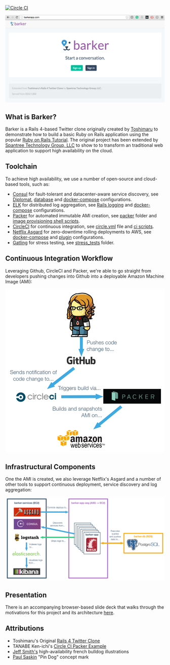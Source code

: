 [![Circle CI](https://circleci.com/gh/Spantree/barker.svg?style=svg)](https://circleci.com/gh/Spantree/barker)

![Github Clone Screen Capture](slides/slides/images/barker-screenshot.png)

## What is Barker?

Barker is a Rails 4-based Twitter clone originally created by [Toshimaru](https://github.com/toshimaru/Rails-4-Twitter-Clone) to demonstrate how to build a basic Ruby on Rails application using the popular [Ruby on Rails Tutorial](http://ruby.railstutorial.org/ruby-on-rails-tutorial-book). The original project has been extended by [Spantree Technology Group, LLC](http://spantree.net) to show to to transform an traditional web application to support high availability on the cloud.

## Toolchain

To achieve high availability, we use a number of open-source and cloud-based tools, such as:

* [Consul](http://consul.io) for fault-tolerant and datacenter-aware service discovery, see [Diplomat](https://github.com/Spantree/barker/blob/5b409b914396e824a4b58aeed85d11cc24a8ba54/config/application.rb#L42-L57), [database](https://github.com/Spantree/barker/blob/5b409b914396e824a4b58aeed85d11cc24a8ba54/config/database.yml#L28-L38) and [docker-compose](https://github.com/Spantree/barker/blob/570a297e695196f0321e982e5751d710db5a6664/docker-compose.yml#L7-L10) configurations.
* [ELK](https://www.elastic.co/webinars/introduction-elk-stack) for distributed log aggregation, see [Rails logging](https://github.com/Spantree/barker/blob/5b409b914396e824a4b58aeed85d11cc24a8ba54/config/application.rb#L50-L56) and [docker-compose](https://github.com/Spantree/barker/blob/570a297e695196f0321e982e5751d710db5a6664/docker-compose.yml#L11-L17) configurations.
* [Packer](http://packer.io) for automated immutable AMI creation, see [packer](packer/) folder and [image provisioning shell scripts](system/scripts).
* [CircleCI](http://circleci.com) for continuous integration, see [circle.yml](circle.yml) file and [ci scripts](https://github.com/Spantree/barker/tree/develop/ci).
* [Netflix Asgard](https://github.com/Netflix/asgard) for zero-downtime rolling deployments to AWS, see [docker-compose](https://github.com/Spantree/barker/blob/570a297e695196f0321e982e5751d710db5a6664/docker-compose.yml#L18-L20) and [plugin](https://github.com/Spantree/barker/tree/develop/system/asgard) configurations.
* [Gatling](http://gatling.io) for stress testing, see [stress_tests](stress_tests) folder.

## Continuous Integration Workflow

Leveraging Github, CircleCI and Packer, we're able to go straight from developers pushing changes into Github into a deployable Amazon Machine Image (AMI):

![Continuous Integration Workflow](slides/slides/images/continuous-integration.png)

## Infrastructural Components

One the AMI is created, we also leverage Netflix's Asgard and a number of other tools to support continuous deployment, service discovery and log aggregation:

![Logical Infrastructure](slides/slides/images/logical-infrastructure.png)

## Presentation

There is an accompanying browser-based slide deck that walks through the motivations for this project and its architecture [here](http://bit.ly/hacloudapps).

## Attributions

* Toshimaru's Original [Rails 4 Twitter Clone](https://github.com/toshimaru/Rails-4-Twitter-Clone)
* TANABE Ken-ichi's [Circle CI Packer Example](https://github.com/nabeken/circleci-packer-example)
* [Jeff Smith's](https://twitter.com/jeffksmithjr) high-availability french bulldog illustrations
* [Paul Saskin](https://dribbble.com/shots/1074140-Pin-dog) "Pin Dog" concept mark